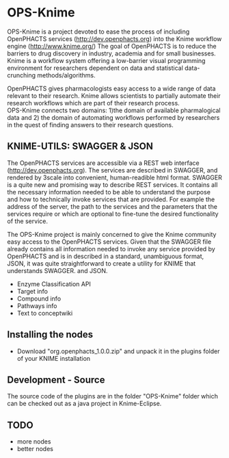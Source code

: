 OPS-Knime
=========

OPS-Knime is a project devoted to ease the process of including OpenPHACTS services (http://dev.openphacts.org) into the Knime workflow engine (http://www.knime.org/)
The goal of OpenPHACTS is to reduce the barriers to drug discovery in industry, academia and for small businesses. 
Knime is a workflow system offering a low-barrier visual programming environment for researchers dependent on data and statistical data-crunching methods/algorithms.

OpenPHACTS gives pharmacologists easy access to a wide range of data relevant to their research. Knime allows scientists to partially automate their research workflows which
are part of their research process.   
OPS-Knime connects two domains: 1)the domain of available pharmalogical data and 2) the domain of automating workflows performed by researchers in the quest of finding answers
to their research questions. 


KNIME-UTILS: SWAGGER & JSON
----------
The OpenPHACTS services are accessible via a REST web interface (http://dev.openphacts.org).
The services are described in SWAGGER, and rendered by 3scale into convenient, human-readible html format. SWAGGER is a quite new and promising way to describe REST services. 
It contains all the necessary information needed to be able
to understand the purpose and how to technically invoke  services that are provided. For example the address of the server, the path to the services and the parameters
that the services require or which are optional to fine-tune the desired functionality of the service.


The OPS-Knime project is mainly concerned to give the Knime community easy access to the OpenPHACTS services. Given that the SWAGGER file already contains all information
needed to invoke any service provided by OpenPHACTS and is in described in a standard, unambiguous format, JSON, it was quite straightforward to create a utility for KNIME that
understands SWAGGER. and JSON.



*  Enzyme Classification API
* Target info
* Compound info
* Pathways info
* Text to conceptwiki


Installing the nodes
------------
* Download "org.openphacts_1.0.0.zip" and unpack it in the plugins folder of your KNIME installation


Development - Source
----------
The source code of the plugins are in the folder "OPS-Knime" folder which can be checked out as
a java project in Knime-Eclipse.

TODO
-------------
* more nodes
* better nodes
